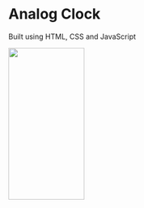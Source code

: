 # Analog Clock

Built using HTML, CSS and JavaScript

<img src="https://github.com/Shchuda/Clock/assets/137898720/4c824b89-3447-4e19-b34d-2d4a28c0901c" width="150" height="300" />



